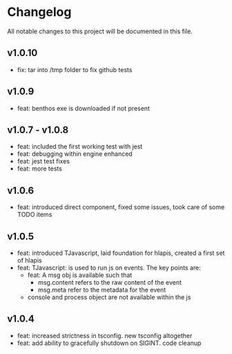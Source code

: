 Changelog
=========

All notable changes to this project will be documented in this file.

## v1.0.10
- fix: tar into /tmp folder to fix github tests

## v1.0.9 
- feat: benthos exe is downloaded if not present

## v1.0.7 - v1.0.8
- feat: included the first working test with jest
- feat: debugging within engine enhanced
- feat: jest test fixes
- feat: more tests

## v1.0.6 
- feat: introduced direct component, fixed some issues, took care of some TODO items

## v1.0.5
- feat: introduced TJavascript, laid foundation for hlapis, created a first set of hlapis
- feat: TJavascript: is used to run js on events. The key points are:
  - feat: A msg obj is available such that
      - msg.content refers to the raw content of the event
      - msg.meta refer to the metadata for the event
  - console and process object are not available within the js

## v1.0.4 
- feat: increased strictness in tsconfig. new tsconfig altogether 
- feat: add ability to gracefully shutdown on SIGINT. code cleanup